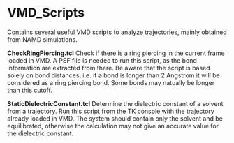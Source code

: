 # VMD_Scripts
Contains several useful VMD scripts to analyze trajectories, mainly obtained from NAMD simulations.

**CheckRingPiercing.tcl**
Check if there is a ring piercing in the current frame loaded in VMD.
A PSF file is needed to run this script, as the bond information are 
extracted from there. Be aware that the script is based solely on
bond distances, i.e. if a bond is longer than 2 Angstrom it will be
considered as a ring piercing bond. Some bonds may natually be longer
than this cutoff.

**StaticDielectricConstant.tcl**
Determine the dielectric constant of a solvent from a trajectory.
Run this script from the TK console with the trajectory already
loaded in VMD. The system should contain only the solvent and be 
equilibrated, otherwise the calculation may not give an accurate 
value for the dielectric constant.
